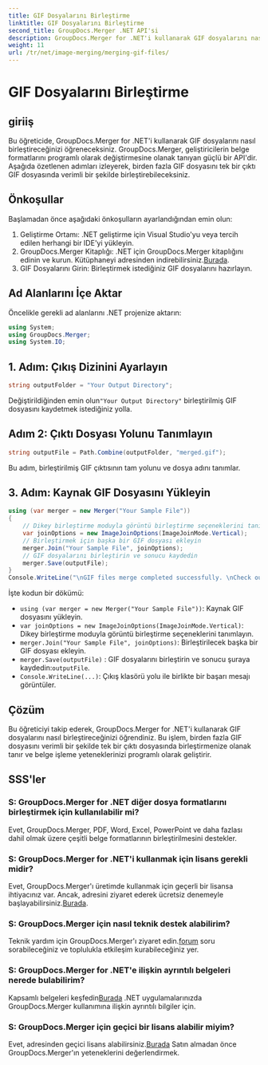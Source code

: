 ```yaml
---
title: GIF Dosyalarını Birleştirme
linktitle: GIF Dosyalarını Birleştirme
second_title: GroupDocs.Merger .NET API'si
description: GroupDocs.Merger for .NET'i kullanarak GIF dosyalarını nasıl birleştireceğinizi öğrenin. Birden fazla GIF'i programlı olarak adım adım talimatlarla birleştirin.
weight: 11
url: /tr/net/image-merging/merging-gif-files/
---
```


# GIF Dosyalarını Birleştirme

## giriiş
Bu öğreticide, GroupDocs.Merger for .NET'i kullanarak GIF dosyalarını nasıl birleştireceğinizi öğreneceksiniz. GroupDocs.Merger, geliştiricilerin belge formatlarını programlı olarak değiştirmesine olanak tanıyan güçlü bir API'dir. Aşağıda özetlenen adımları izleyerek, birden fazla GIF dosyasını tek bir çıktı GIF dosyasında verimli bir şekilde birleştirebileceksiniz.
## Önkoşullar
Başlamadan önce aşağıdaki önkoşulların ayarlandığından emin olun:
1. Geliştirme Ortamı: .NET geliştirme için Visual Studio'yu veya tercih edilen herhangi bir IDE'yi yükleyin.
2.  GroupDocs.Merger Kitaplığı: .NET için GroupDocs.Merger kitaplığını edinin ve kurun. Kütüphaneyi adresinden indirebilirsiniz.[Burada](https://releases.groupdocs.com/merger/net/).
3. GIF Dosyalarını Girin: Birleştirmek istediğiniz GIF dosyalarını hazırlayın.

## Ad Alanlarını İçe Aktar
Öncelikle gerekli ad alanlarını .NET projenize aktarın:
```csharp
using System; 
using GroupDocs.Merger;
using System.IO;
```
## 1. Adım: Çıkış Dizinini Ayarlayın
```csharp
string outputFolder = "Your Output Directory";
```
 Değiştirildiğinden emin olun`"Your Output Directory"` birleştirilmiş GIF dosyasını kaydetmek istediğiniz yolla.
## Adım 2: Çıktı Dosyası Yolunu Tanımlayın
```csharp
string outputFile = Path.Combine(outputFolder, "merged.gif");
```
Bu adım, birleştirilmiş GIF çıktısının tam yolunu ve dosya adını tanımlar.
## 3. Adım: Kaynak GIF Dosyasını Yükleyin
```csharp
using (var merger = new Merger("Your Sample File"))
{
    // Dikey birleştirme moduyla görüntü birleştirme seçeneklerini tanımlayın
    var joinOptions = new ImageJoinOptions(ImageJoinMode.Vertical);
    // Birleştirmek için başka bir GIF dosyası ekleyin
    merger.Join("Your Sample File", joinOptions);
    // GIF dosyalarını birleştirin ve sonucu kaydedin
    merger.Save(outputFile);
}
Console.WriteLine("\nGIF files merge completed successfully. \nCheck output in {0}", outputFolder);
```
İşte kodun bir dökümü:
- `using (var merger = new Merger("Your Sample File"))`: Kaynak GIF dosyasını yükleyin.
- `var joinOptions = new ImageJoinOptions(ImageJoinMode.Vertical)`: Dikey birleştirme moduyla görüntü birleştirme seçeneklerini tanımlayın.
- `merger.Join("Your Sample File", joinOptions)`: Birleştirilecek başka bir GIF dosyası ekleyin.
- `merger.Save(outputFile)` : GIF dosyalarını birleştirin ve sonucu şuraya kaydedin:`outputFile`.
- `Console.WriteLine(...)`: Çıkış klasörü yolu ile birlikte bir başarı mesajı görüntüler.

## Çözüm
Bu öğreticiyi takip ederek, GroupDocs.Merger for .NET'i kullanarak GIF dosyalarını nasıl birleştireceğinizi öğrendiniz. Bu işlem, birden fazla GIF dosyasını verimli bir şekilde tek bir çıktı dosyasında birleştirmenize olanak tanır ve belge işleme yeteneklerinizi programlı olarak geliştirir.

## SSS'ler
### S: GroupDocs.Merger for .NET diğer dosya formatlarını birleştirmek için kullanılabilir mi?
Evet, GroupDocs.Merger, PDF, Word, Excel, PowerPoint ve daha fazlası dahil olmak üzere çeşitli belge formatlarının birleştirilmesini destekler.
### S: GroupDocs.Merger for .NET'i kullanmak için lisans gerekli midir?
 Evet, GroupDocs.Merger'ı üretimde kullanmak için geçerli bir lisansa ihtiyacınız var. Ancak, adresini ziyaret ederek ücretsiz denemeyle başlayabilirsiniz.[Burada](https://releases.groupdocs.com/).
### S: GroupDocs.Merger için nasıl teknik destek alabilirim?
 Teknik yardım için GroupDocs.Merger'ı ziyaret edin.[forum](https://forum.groupdocs.com/c/merger/32) soru sorabileceğiniz ve toplulukla etkileşim kurabileceğiniz yer.
### S: GroupDocs.Merger for .NET'e ilişkin ayrıntılı belgeleri nerede bulabilirim?
 Kapsamlı belgeleri keşfedin[Burada](https://tutorials.groupdocs.com/merger/net/) .NET uygulamalarınızda GroupDocs.Merger kullanımına ilişkin ayrıntılı bilgiler için.
### S: GroupDocs.Merger için geçici bir lisans alabilir miyim?
 Evet, adresinden geçici lisans alabilirsiniz.[Burada](https://purchase.groupdocs.com/temporary-license/) Satın almadan önce GroupDocs.Merger'ın yeteneklerini değerlendirmek.